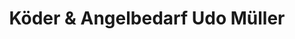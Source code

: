 ---
title: "Köder & Angelbedarf Udo Müller"
url: /lorch/koeder-und-angelbedarf-udo-mueller/
shop: Allgemein
---